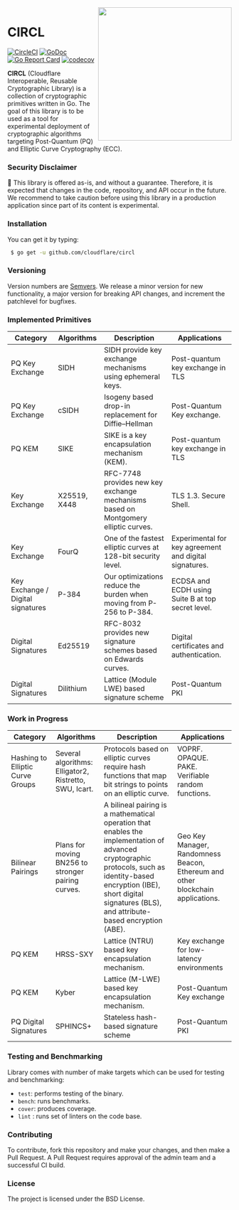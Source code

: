 <img src=".etc/icon.png" align="right" height="300" width="300"/>

# CIRCL
[![CircleCI](https://circleci.com/gh/cloudflare/circl/tree/master.svg?style=svg)](https://circleci.com/gh/cloudflare/circl/tree/master)
[![GoDoc](https://godoc.org/github.com/cloudflare/circl?status.svg)](https://godoc.org/github.com/cloudflare/circl)
[![Go Report Card](https://goreportcard.com/badge/github.com/cloudflare/circl)](https://goreportcard.com/report/github.com/cloudflare/circl)
[![codecov](https://codecov.io/gh/cloudflare/circl/branch/master/graph/badge.svg)](https://codecov.io/gh/cloudflare/circl)

**CIRCL** (Cloudflare Interoperable, Reusable Cryptographic Library) is a collection
of cryptographic primitives written in Go. The goal of this library is to be used as a tool for
experimental deployment of cryptographic algorithms targeting Post-Quantum (PQ) and Elliptic
Curve Cryptography (ECC).


### Security Disclaimer

🚨 This library is offered as-is, and without a guarantee. Therefore, it is expected that changes in the code, repository, and API occur in the future. We recommend to take caution before using this library in a production application since part of its content is experimental.


### Installation

You can get it by typing:

```sh
 $ go get -u github.com/cloudflare/circl
```

### Versioning

Version numbers are [Semvers](https://semver.org/). We release a minor version for new functionality, a major version for breaking API changes, and increment the patchlevel for bugfixes.


### Implemented Primitives

| Category | Algorithms | Description | Applications |
|-----------|------------|-------------|--------------|
| PQ Key Exchange | SIDH | SIDH provide key exchange mechanisms using ephemeral keys. | Post-quantum key exchange in TLS |
| PQ Key Exchange | cSIDH | Isogeny based drop-in replacement for Diffie–Hellman | Post-Quantum Key exchange. |
| PQ KEM | SIKE | SIKE is a key encapsulation mechanism (KEM). | Post-quantum key exchange in TLS |
| Key Exchange | X25519, X448 | RFC-7748 provides new key exchange mechanisms based on Montgomery elliptic curves. | TLS 1.3. Secure Shell. |
| Key Exchange | FourQ | One of the fastest elliptic curves at 128-bit security level. | Experimental for key agreement and digital signatures. |
| Key Exchange / Digital signatures | P-384 | Our optimizations reduce the burden when moving from P-256 to P-384. |  ECDSA and ECDH using Suite B at top secret level. |
| Digital Signatures | Ed25519 | RFC-8032 provides new signature schemes based on Edwards curves. | Digital certificates and authentication. |
| Digital Signatures | Dilithium | Lattice (Module LWE) based signature scheme | Post-Quantum PKI |

### Work in Progress

| Category | Algorithms | Description | Applications |
|-----------|------------|-------------|--------------|
| Hashing to Elliptic Curve Groups | Several algorithms: Elligator2, Ristretto, SWU, Icart. | Protocols based on elliptic curves require hash functions that map bit strings to points on an elliptic curve.  | VOPRF. OPAQUE. PAKE. Verifiable random functions. |
| Bilinear Pairings | Plans for moving BN256 to stronger pairing curves. | A bilineal pairing is a mathematical operation that enables the implementation of advanced cryptographic protocols, such as identity-based encryption (IBE), short digital signatures (BLS), and attribute-based encryption (ABE). | Geo Key Manager, Randomness Beacon, Ethereum and other blockchain applications. |
| PQ KEM | HRSS-SXY | Lattice (NTRU) based key encapsulation mechanism. | Key exchange for low-latency environments |
| PQ KEM | Kyber | Lattice (M-LWE) based key encapsulation mechanism. | Post-Quantum Key exchange |
| PQ Digital Signatures | SPHINCS+ | Stateless hash-based signature scheme | Post-Quantum PKI |


### Testing and Benchmarking

Library comes with number of make targets which can be used for testing and
benchmarking:

*   ``test``: performs testing of the binary.
*   ``bench``: runs benchmarks.
*   ``cover``: produces coverage.
*   ``lint`` : runs set of linters on the code base.

### Contributing

To contribute, fork this repository and make your changes, and then make a Pull
Request. A Pull Request requires approval of the admin team and a successful
CI build.


### License

The project is licensed under the BSD License.
